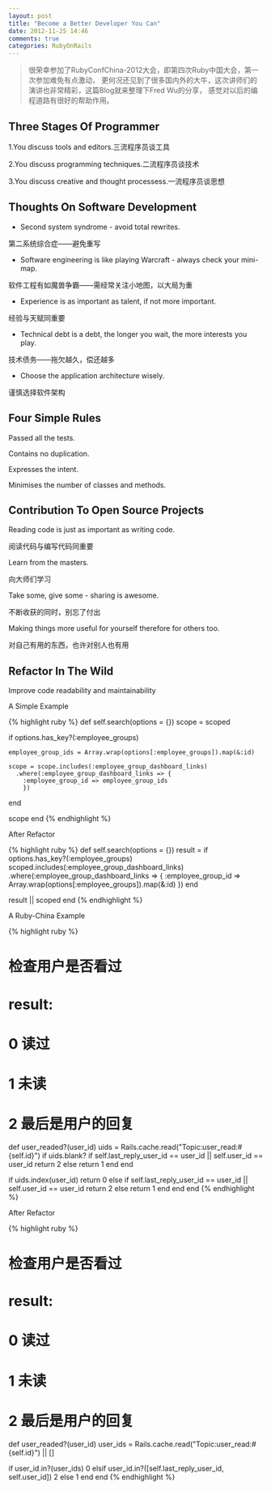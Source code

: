 ```yaml
---
layout: post
title: "Become a Better Developer You Can"
date: 2012-11-25 14:46
comments: true
categories: RubyOnRails
---
```


> 很荣幸参加了RubyConfChina-2012大会，即第四次Ruby中国大会，第一次参加难免有点激动，
> 更何况还见到了很多国内外的大牛，这次讲师们的演讲也非常精彩，这篇Blog就来整理下Fred Wu的分享，
> 感觉对以后的编程道路有很好的帮助作用。

## Three Stages Of Programmer

1.You discuss tools and editors.三流程序员谈工具

2.You discuss programming techniques.二流程序员谈技术

3.You discuss creative and thought processess.一流程序员谈思想

<!--more-->

## Thoughts On Software Development

* Second system syndrome - avoid total rewrites.

第二系统综合症——避免重写

* Software engineering is like playing Warcraft - always check your mini-map.

软件工程有如魔兽争霸——需经常关注小地图，以大局为重

* Experience is as important as talent, if not more important.

经验与天赋同重要

* Technical debt is a debt, the longer you wait, the more interests you play.

技术债务——拖欠越久，偿还越多

* Choose the application architecture wisely.

谨慎选择软件架构

## Four Simple Rules

Passed all the tests.

Contains no duplication.

Expresses the intent.

Minimises the number of classes and methods.

## Contribution To Open Source Projects

Reading code is just as important as writing code.

阅读代码与编写代码同重要

Learn from the masters.

向大师们学习

Take some, give some - sharing is awesome.

不断收获的同时，别忘了付出

Making things more useful for yourself therefore for others too.

对自己有用的东西，也许对别人也有用

## Refactor In The Wild

Improve code readability and maintainability

A Simple Example

{% highlight ruby %}
def self.search(options = {})
  scope = scoped

  if options.has_key?(:employee_groups)

    employee_group_ids = Array.wrap(options[:employee_groups]).map(&:id)

    scope = scope.includes(:employee_group_dashboard_links)
      .where(:employee_group_dashboard_links => {
      	:employee_group_id => employee_group_ids
      	})
  end

  scope
end
{% endhighlight %}

After Refactor

{% highlight ruby %}
def self.search(options = {})
  result = if options.has_key?(:employee_groups)
    scoped.includes(:employee_group_dashboard_links)
      .where(:employee_group_dashboard_links => {
        :employee_group_id => Array.wrap(options[:employee_groups]).map(&:id)
      })
  end

  result || scoped
end
{% endhighlight %}

A Ruby-China Example

{% highlight ruby %}
# 检查用户是否看过
# result:
#   0 读过
#   1 未读
#   2 最后是用户的回复
def user_readed?(user_id)
  uids = Rails.cache.read("Topic:user_read:#{self.id}")
  if uids.blank?
    if self.last_reply_user_id == user_id || self.user_id == user_id
      return 2
    else
      return 1
    end
  end

  if uids.index(user_id)
    return 0
  else
    if self.last_reply_user_id == user_id || self.user_id == user_id
      return 2
    else
      return 1
    end
  end
end
{% endhighlight %}

After Refactor

{% highlight ruby %}
# 检查用户是否看过
# result:
#   0 读过
#   1 未读
#   2 最后是用户的回复
def user_readed?(user_id)
  user_ids = Rails.cache.read("Topic:user_read:#{self.id}") || []

  if user_id.in?(user_ids)
    0
  elsif user_id.in?([self.last_reply_user_id, self.user_id])
    2
  else
    1
  end
end
{% endhighlight %}

